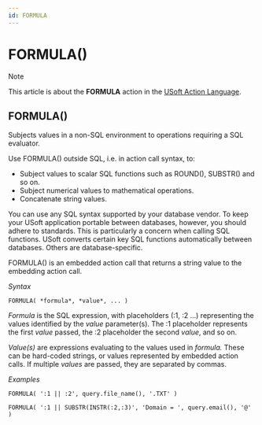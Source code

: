 ```yaml
---
id: FORMULA
---
```


# FORMULA()



> [!NOTE]
> This article is about the **FORMULA** action in the [USoft Action Language](/docs/Task%20flow/Action%20Language%20reference/USoft%20Action%20Language.md).

## **FORMULA()**

Subjects values in a non-SQL environment to operations requiring a SQL evaluator.

Use FORMULA() outside SQL, i.e. in action call syntax, to:

- Subject values to scalar SQL functions such as ROUND(), SUBSTR() and so on.
- Subject numerical values to mathematical operations.
- Concatenate string values.

You can use any SQL syntax supported by your database vendor. To keep your USoft application portable between databases, however, you should adhere to standards. This is particularly a concern when calling SQL functions. USoft converts certain key SQL functions automatically between databases. Others are database-specific.

FORMULA() is an embedded action call that returns a string value to the embedding action call.

*Syntax*

```
FORMULA( *formula*, *value*, ... ) 
```

*Formula* is the SQL expression, with placeholders (:1, :2 ...) representing the values identified by the *value* parameter(s). The :1 placeholder represents the first *value* passed, the :2 placeholder the second *value*, and so on.

*Value(s)* are expressions evaluating to the values used in *formula.* These can be hard-coded strings, or values represented by embedded action calls. If multiple *values* are passed, they are separated by commas.

*Examples*

```
FORMULA( ':1 || :2', query.file_name(), '.TXT' )
```

```
FORMULA( ':1 || SUBSTR(INSTR(:2,:3)', 'Domain = ', query.email(), '@' )
```

 